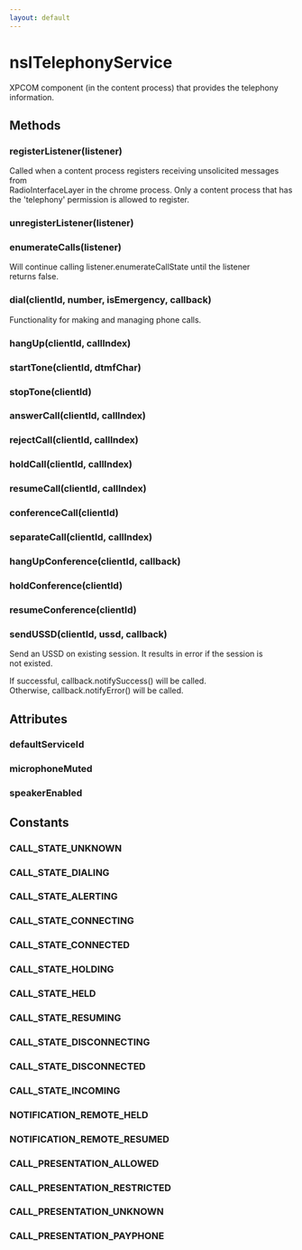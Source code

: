 ```yaml
---
layout: default
---
```


# nsITelephonyService #
  
XPCOM component (in the content process) that provides the telephony  
information.  
  

## Methods ##

### registerListener(listener) ###
  
Called when a content process registers receiving unsolicited messages from  
RadioInterfaceLayer in the chrome process. Only a content process that has  
the 'telephony' permission is allowed to register.  
  

### unregisterListener(listener) ###

### enumerateCalls(listener) ###
  
Will continue calling listener.enumerateCallState until the listener  
returns false.  
  

### dial(clientId, number, isEmergency, callback) ###
  
Functionality for making and managing phone calls.  
  

### hangUp(clientId, callIndex) ###

### startTone(clientId, dtmfChar) ###

### stopTone(clientId) ###

### answerCall(clientId, callIndex) ###

### rejectCall(clientId, callIndex) ###

### holdCall(clientId, callIndex) ###

### resumeCall(clientId, callIndex) ###

### conferenceCall(clientId) ###

### separateCall(clientId, callIndex) ###

### hangUpConference(clientId, callback) ###

### holdConference(clientId) ###

### resumeConference(clientId) ###

### sendUSSD(clientId, ussd, callback) ###
  
Send an USSD on existing session. It results in error if the session is  
not existed.  
  
If successful, callback.notifySuccess() will be called.  
Otherwise, callback.notifyError() will be called.  
  

## Attributes ##

### defaultServiceId ###

### microphoneMuted ###

### speakerEnabled ###

## Constants ##

### CALL_STATE_UNKNOWN ###

### CALL_STATE_DIALING ###

### CALL_STATE_ALERTING ###

### CALL_STATE_CONNECTING ###

### CALL_STATE_CONNECTED ###

### CALL_STATE_HOLDING ###

### CALL_STATE_HELD ###

### CALL_STATE_RESUMING ###

### CALL_STATE_DISCONNECTING ###

### CALL_STATE_DISCONNECTED ###

### CALL_STATE_INCOMING ###

### NOTIFICATION_REMOTE_HELD ###

### NOTIFICATION_REMOTE_RESUMED ###

### CALL_PRESENTATION_ALLOWED ###

### CALL_PRESENTATION_RESTRICTED ###

### CALL_PRESENTATION_UNKNOWN ###

### CALL_PRESENTATION_PAYPHONE ###
